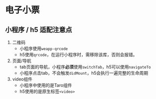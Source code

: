 # 电子小票



## 小程序 / h5 适配注意点

1. 二维码
   - 小程序使用`weapp-qrcode`
   - h5使用`qrcode`，在运行小程序时，需移除该库，否则会报错。
2. 页面/导航
   - tab页面的导航，小程序**必须**使用`switchTab`，h5可以使用`navigateTo`
   - 小程序点击tab，不会触发`didMount`，h5会执行一遍完整的生命周期
3. video组件
   - 小程序中使用的是Taro组件
   - h5使用的是原生标签`<video>`


